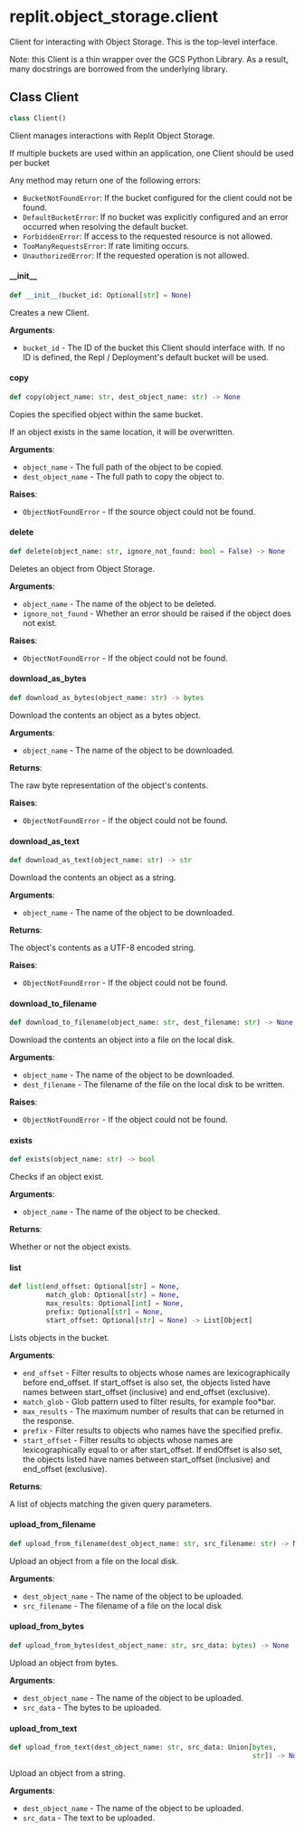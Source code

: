 # replit.object\_storage.client

Client for interacting with Object Storage. This is the top-level interface.

Note: this Client is a thin wrapper over the GCS Python Library. As a result,
many docstrings are borrowed from the underlying library.

## Class Client

```python
class Client()
```

Client manages interactions with Replit Object Storage.

If multiple buckets are used within an application, one Client should be used
per bucket

Any method may return one of the following errors:
- `BucketNotFoundError`: If the bucket configured for the client could not be found.
- `DefaultBucketError`: If no bucket was explicitly configured and an error occurred
    when resolving the default bucket.
- `ForbiddenError`: If access to the requested resource is not allowed.
- `TooManyRequestsError`: If rate limiting occurs.
- `UnauthorizedError`: If the requested operation is not allowed.

#### \_\_init\_\_

```python
def __init__(bucket_id: Optional[str] = None)
```

Creates a new Client.

**Arguments**:

- `bucket_id` - The ID of the bucket this Client should interface with.
  If no ID is defined, the Repl / Deployment&#x27;s default bucket will be
  used.

#### copy

```python
def copy(object_name: str, dest_object_name: str) -> None
```

Copies the specified object within the same bucket.

If an object exists in the same location, it will be overwritten.

**Arguments**:

- `object_name` - The full path of the object to be copied.
- `dest_object_name` - The full path to copy the object to.
  

**Raises**:

- `ObjectNotFoundError` - If the source object could not be found.

#### delete

```python
def delete(object_name: str, ignore_not_found: bool = False) -> None
```

Deletes an object from Object Storage.

**Arguments**:

- `object_name` - The name of the object to be deleted.
- `ignore_not_found` - Whether an error should be raised if the object does not
  exist.
  

**Raises**:

- `ObjectNotFoundError` - If the object could not be found.

#### download\_as\_bytes

```python
def download_as_bytes(object_name: str) -> bytes
```

Download the contents an object as a bytes object.

**Arguments**:

- `object_name` - The name of the object to be downloaded.
  

**Returns**:

  The raw byte representation of the object&#x27;s contents.
  

**Raises**:

- `ObjectNotFoundError` - If the object could not be found.

#### download\_as\_text

```python
def download_as_text(object_name: str) -> str
```

Download the contents an object as a string.

**Arguments**:

- `object_name` - The name of the object to be downloaded.
  

**Returns**:

  The object&#x27;s contents as a UTF-8 encoded string.
  

**Raises**:

- `ObjectNotFoundError` - If the object could not be found.

#### download\_to\_filename

```python
def download_to_filename(object_name: str, dest_filename: str) -> None
```

Download the contents an object into a file on the local disk.

**Arguments**:

- `object_name` - The name of the object to be downloaded.
- `dest_filename` - The filename of the file on the local disk to be written.
  

**Raises**:

- `ObjectNotFoundError` - If the object could not be found.

#### exists

```python
def exists(object_name: str) -> bool
```

Checks if an object exist.

**Arguments**:

- `object_name` - The name of the object to be checked.
  

**Returns**:

  Whether or not the object exists.

#### list

```python
def list(end_offset: Optional[str] = None,
         match_glob: Optional[str] = None,
         max_results: Optional[int] = None,
         prefix: Optional[str] = None,
         start_offset: Optional[str] = None) -> List[Object]
```

Lists objects in the bucket.

**Arguments**:

- `end_offset` - Filter results to objects whose names are lexicographically
  before end_offset. If start_offset is also set, the objects listed
  have names between start_offset (inclusive) and end_offset
  (exclusive).
- `match_glob` - Glob pattern used to filter results, for example foo*bar.
- `max_results` - The maximum number of results that can be returned in the
  response.
- `prefix` - Filter results to objects who names have the specified prefix.
- `start_offset` - Filter results to objects whose names are
  lexicographically equal to or after start_offset. If endOffset is
  also set, the objects listed have names between start_offset
  (inclusive) and end_offset (exclusive).
  

**Returns**:

  A list of objects matching the given query parameters.

#### upload\_from\_filename

```python
def upload_from_filename(dest_object_name: str, src_filename: str) -> None
```

Upload an object from a file on the local disk.

**Arguments**:

- `dest_object_name` - The name of the object to be uploaded.
- `src_filename` - The filename of a file on the local disk

#### upload\_from\_bytes

```python
def upload_from_bytes(dest_object_name: str, src_data: bytes) -> None
```

Upload an object from bytes.

**Arguments**:

- `dest_object_name` - The name of the object to be uploaded.
- `src_data` - The bytes to be uploaded.

#### upload\_from\_text

```python
def upload_from_text(dest_object_name: str, src_data: Union[bytes,
                                                            str]) -> None
```

Upload an object from a string.

**Arguments**:

- `dest_object_name` - The name of the object to be uploaded.
- `src_data` - The text to be uploaded.

